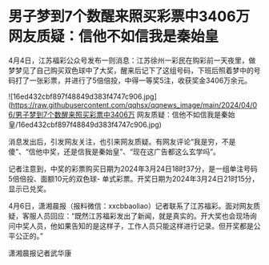 # 男子梦到7个数醒来照买彩票中3406万 网友质疑：信他不如信我是秦始皇

4月4日，江苏福彩公众号发布一则消息：江苏徐州一彩民在购彩前一天夜里，做梦梦见了自己购买双色球中了大奖，醒来后记下了这组号码，下班后照着梦中的号码打了一张彩票，并进行了5倍倍投，中得一等奖5注，收获奖金3406万余元。

![16ed432cbf897f48849d383f4747c906.jpg](https://raw.githubusercontent.com/qqhsx/qqnews_image/main/2024/04/06/男子梦到7个数醒来照买彩票中3406万 网友质疑：信他不如信我是秦始皇/16ed432cbf897f48849d383f4747c906.jpg)

消息发出后，引发网友关注，也引来网友质疑。有网友评论“我是穷，不是傻”、“信他中奖，还是信我是秦始皇”、“现在这广告都这么玄学吗”。

记者注意到，中奖的彩票购买日期为2024年3月24日18时37分，是一组单注号码5倍倍投、面额10元的双色球-
单式彩票。开奖日期为2024年3月24日21时15分，显示已兑奖。

4月6日，潇湘晨报（报料微信：xxcbbaoliao）记者联系了江苏福彩。面对网友质疑，客服人员回应：“既然江苏福彩发出了新闻，就是真实的。开大奖也会现场询问中奖人员，他如果告知的是这样子，工作人员只能这样进行记录。但开奖都是公平公正的。”

潇湘晨报记者武华康

